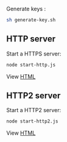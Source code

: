 Generate keys :
```sh
sh generate-key.sh
```

## HTTP server

Start a HTTPS server:

```sh
node start-http.js
```

View [HTML](http://localhost:3001)

## HTTP2 server

Start a HTTP2 server:
```sh
node start-http2.js
```

View [HTML](https://localhost:8443)
